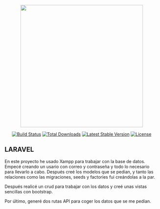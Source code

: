 <p align="center"><a href="https://laravel.com" target="_blank"><img src="https://raw.githubusercontent.com/laravel/art/master/logo-lockup/5%20SVG/2%20CMYK/1%20Full%20Color/laravel-logolockup-cmyk-red.svg" width="400"></a></p>

<p align="center">
<a href="https://travis-ci.org/laravel/framework"><img src="https://travis-ci.org/laravel/framework.svg" alt="Build Status"></a>
<a href="https://packagist.org/packages/laravel/framework"><img src="https://img.shields.io/packagist/dt/laravel/framework" alt="Total Downloads"></a>
<a href="https://packagist.org/packages/laravel/framework"><img src="https://img.shields.io/packagist/v/laravel/framework" alt="Latest Stable Version"></a>
<a href="https://packagist.org/packages/laravel/framework"><img src="https://img.shields.io/packagist/l/laravel/framework" alt="License"></a>
</p>

## LARAVEL

En este proyecto he usado Xampp para trabajar con la base de datos. Empecé creando un usario con correo y contraseña y todo lo necesario para llevarlo a cabo. Después creé los modelos que se pedian, y tanto las relaciones como las migraciones, seeds y factories fui creándolas a la par.

Después realicé un crud para trabajar con los datos y creé unas vistas sencillas con bootstrap.

Por último, generé dos rutas API para coger los datos que se me pedían.